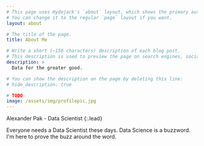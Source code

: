 ```yaml
---
# This page uses Hydejack's `about` layout, which shows the primary author's picture and about text at the top.
# You can change it to the regular `page` layout if you want.
layout: about

# The title of the page.
title: About Me

# Write a short (~150 characters) description of each blog post.
# This description is used to preview the page on search engines, social media, etc.
description: >
  Data for the greater good.

# You can show the description on the page by deleting this line:
# hide_description: true

# TODO
image: /assets/img/profilepic.jpg
---
```


Alexander Pak - Data Scientist
{:.lead}

Everyone needs a Data Scientist these days. Data Science is a buzzword. I'm here to prove the buzz around the word.
